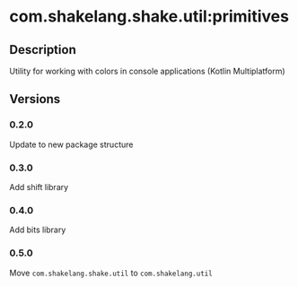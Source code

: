 # com.shakelang.shake.util:primitives
## Description
Utility for working with colors in console applications (Kotlin Multiplatform)
## Versions
### 0.2.0
Update to new package structure
### 0.3.0
Add shift library
### 0.4.0
Add bits library
### 0.5.0
Move `com.shakelang.shake.util` to `com.shakelang.util`